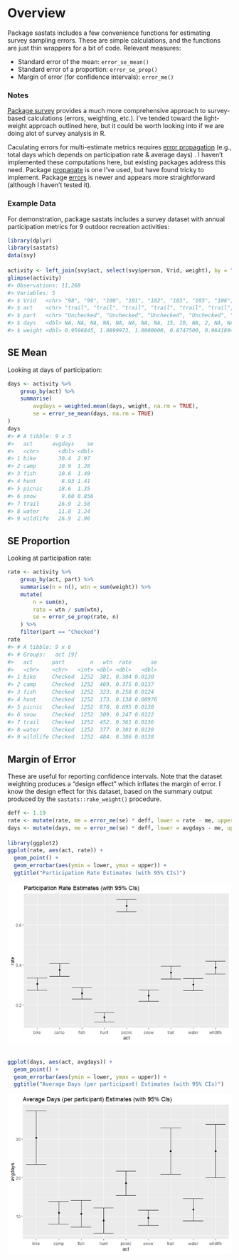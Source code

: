 
<!-- .md is generated from .Rmd. Please edit that file -->

# Overview

Package sastats includes a few convenience functions for estimating
survey sampling errors. These are simple calculations, and the functions
are just thin wrappers for a bit of code. Relevant measures:

  - Standard error of the mean: `error_se_mean()`
  - Standard error of a proportion: `error_se_prop()`
  - Margin of error (for confidence intervals): `error_me()`

### Notes

[Package
survey](https://cran.r-project.org/web/packages/survey/index.html)
provides a much more comprehensive approach to survey-based calculations
(errors, weighting, etc.). I’ve tended toward the light-weight approach
outlined here, but it could be worth looking into if we are doing alot
of survey analysis in R.

Caculating errors for multi-estimate metrics requires [error
propagation](https://en.wikipedia.org/wiki/Propagation_of_uncertainty)
(e.g., total days which depends on participation rate & average days) .
I haven’t implemented these computations here, but existing packages
address this need. Package
[propagate](https://cran.r-project.org/web/packages/propagate/index.html)
is one I’ve used, but have found tricky to implement. Package
[errors](https://github.com/r-quantities/errors) is newer and appears
more straightforward (although I haven’t tested it).

### Example Data

For demonstration, package sastats includes a survey dataset with annual
participation metrics for 9 outdoor recreation activities:

``` r
library(dplyr)
library(sastats)
data(svy)

activity <- left_join(svy$act, select(svy$person, Vrid, weight), by = "Vrid")
glimpse(activity)
#> Observations: 11,268
#> Variables: 5
#> $ Vrid   <chr> "98", "99", "100", "101", "102", "103", "105", "106", "107",...
#> $ act    <chr> "trail", "trail", "trail", "trail", "trail", "trail", "trail...
#> $ part   <chr> "Unchecked", "Unchecked", "Unchecked", "Unchecked", "Uncheck...
#> $ days   <dbl> NA, NA, NA, NA, NA, NA, NA, NA, 15, 10, NA, 2, NA, NA, 10, N...
#> $ weight <dbl> 0.9596845, 1.0899973, 1.0000000, 0.8747500, 0.9641894, 0.924...
```

## SE Mean

Looking at days of participation:

``` r
days <- activity %>%
    group_by(act) %>% 
    summarise(
        avgdays = weighted.mean(days, weight, na.rm = TRUE),
        se = error_se_mean(days, na.rm = TRUE)
)
days
#> # A tibble: 9 x 3
#>   act      avgdays    se
#>   <chr>      <dbl> <dbl>
#> 1 bike       30.4  2.97 
#> 2 camp       10.9  1.28 
#> 3 fish       10.6  1.49 
#> 4 hunt        8.93 1.41 
#> 5 picnic     18.6  1.35 
#> 6 snow        9.60 0.856
#> 7 trail      26.9  2.58 
#> 8 water      11.8  1.24 
#> 9 wildlife   26.9  2.96
```

## SE Proportion

Looking at participation rate:

``` r
rate <- activity %>%
    group_by(act, part) %>%
    summarise(n = n(), wtn = sum(weight)) %>%
    mutate(
        n = sum(n), 
        rate = wtn / sum(wtn),
        se = error_se_prop(rate, n)
    ) %>%
    filter(part == "Checked")
rate
#> # A tibble: 9 x 6
#> # Groups:   act [9]
#>   act      part        n   wtn  rate      se
#>   <chr>    <chr>   <int> <dbl> <dbl>   <dbl>
#> 1 bike     Checked  1252  381. 0.304 0.0130 
#> 2 camp     Checked  1252  469. 0.375 0.0137 
#> 3 fish     Checked  1252  323. 0.258 0.0124 
#> 4 hunt     Checked  1252  173. 0.138 0.00976
#> 5 picnic   Checked  1252  870. 0.695 0.0130 
#> 6 snow     Checked  1252  309. 0.247 0.0122 
#> 7 trail    Checked  1252  452. 0.361 0.0136 
#> 8 water    Checked  1252  377. 0.301 0.0130 
#> 9 wildlife Checked  1252  484. 0.386 0.0138
```

## Margin of Error

These are useful for reporting confidence intervals. Note that the
dataset weighting produces a “design effect” which inflates the margin
of error. I know the design effect for this dataset, based on the
summary output produced by the `sastats::rake_weight()` procedure.

``` r
deff <- 1.19
rate <- mutate(rate, me = error_me(se) * deff, lower = rate - me, upper = rate + me)
days <- mutate(days, me = error_me(se) * deff, lower = avgdays - me, upper = avgdays + me)

library(ggplot2)
ggplot(rate, aes(act, rate)) +
  geom_point() +
  geom_errorbar(aes(ymin = lower, ymax = upper)) +
  ggtitle("Participation Rate Estimates (with 95% CIs)")
```

![](errors_files/figure-gfm/unnamed-chunk-6-1.png)<!-- -->

``` r

ggplot(days, aes(act, avgdays)) +
  geom_point() +
  geom_errorbar(aes(ymin = lower, ymax = upper)) +
  ggtitle("Average Days (per participant) Estimates (with 95% CIs)")
```

![](errors_files/figure-gfm/unnamed-chunk-6-2.png)<!-- -->

